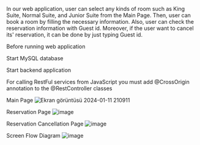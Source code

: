 In our web application, user can select any kinds of room such as King Suite, Normal Suite, and Junior Suite from the Main Page. Then, user can book a room by filling the necessary information. Also, user can check the reservation information with Guest id. Moreover, if the user want to cancel its' reservation, it can be done by just typing Guest id.



Before running web application

Start MySQL database

Start backend application

For calling RestFul services from JavaScript you must add @CrossOrigin annotation to the @RestController classes



Main Page 
![Ekran görüntüsü 2024-01-11 210911](https://github.com/efsacaliskan/HotelManagementSystem/assets/100141705/319e27de-0eb8-484c-85fd-7074267d1070)

Reservation Page
![image](https://github.com/efsacaliskan/HotelManagementSystem/assets/100141705/74430654-d3b4-40e9-bf87-57fbbbbfc0e2)

Reservation Cancellation Page
![image](https://github.com/efsacaliskan/HotelManagementSystem/assets/100141705/733bc237-df1e-4f1f-b6cb-0ec505af1681)

Screen Flow Diagram
![image](https://github.com/efsacaliskan/HotelManagementSystem/assets/100141705/4870e9e6-b130-404b-b248-21aba00a145d)


